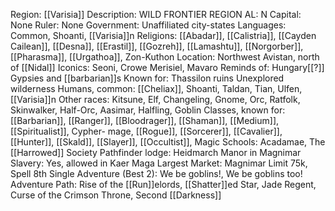 Region: [[Varisia]]
Description: WILD FRONTIER 
REGION
AL: N
Capital: None
Ruler: None
Government: Unaffiliated city-states
Languages: Common, Shoanti, 
[[Varisia]]n
Religions: [[Abadar]], [[Calistria]], [[Cayden Cailean]], [[Desna]], [[Erastil]], [[Gozreh]], 
[[Lamashtu]], [[Norgorber]], [[Pharasma]], [[Urgathoa]], Zon-Kuthon
Location: Northwest Avistan, 
north of [[Nidal]]
Iconics: Seoni, Crowe
Merisiel, Mavaro
Reminds of: Hungary[[?]] Gypsies 
and [[barbarian]]s
Known for: Thassilon ruins
Unexplored wilderness
Humans, common: [[Cheliax]], Shoanti, Taldan, Tian, 
Ulfen, [[Varisia]]n
Other races: Kitsune, Elf, Changeling, Gnome, Orc, Ratfolk,
Skinwalker, Half-Orc, Aasimar, Halfling, Goblin
Classes, known for: [[Barbarian]], [[Ranger]], [[Bloodrager]], [[Shaman]], [[Medium]], [[Spiritualist]], Cypher-
mage, [[Rogue]], [[Sorcerer]], [[Cavalier]], [[Hunter]], [[Skald]], [[Slayer]], [[Occultist]], 
Magic Schools: Acadamae, 
The [[Harrowed]] Society
Pathfinder lodge: Heidmarch Manor
in Magnimar
Slavery: Yes, allowed in 
Kaer Maga
Largest Market: Magnimar
Limit 75k, Spell 8th
Single Adventure (Best 2): We be goblins!, 
We be goblins too!
Adventure Path: Rise of the [[Run]]elords, [[Shatter]]ed Star, Jade Regent,
Curse of the Crimson Throne, Second [[Darkness]]
